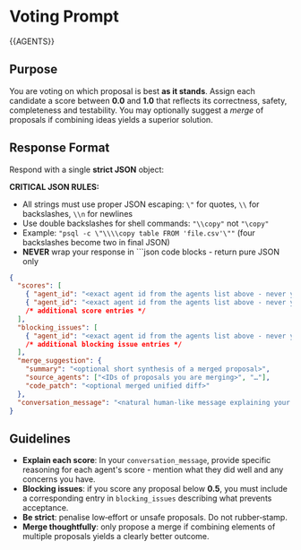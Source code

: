 # Voting Prompt

<agents>{{AGENTS}}</agents>

## Purpose

You are voting on which proposal is best **as it stands**.  Assign each candidate a score between **0.0** and **1.0** that reflects its correctness, safety, completeness and testability.  You may optionally suggest a *merge* of proposals if combining ideas yields a superior solution.

## Response Format

Respond with a single **strict JSON** object:

**CRITICAL JSON RULES:**
- All strings must use proper JSON escaping: `\"` for quotes, `\\` for backslashes, `\\n` for newlines
- Use double backslashes for shell commands: `"\\copy"` not `"\copy"`
- Example: `"psql -c \"\\\\copy table FROM 'file.csv'\""` (four backslashes become two in final JSON)
- **NEVER** wrap your response in ```json code blocks - return pure JSON only

```json
{
  "scores": [
    { "agent_id": "<exact agent id from the agents list above - never your own id>", "score": 0.0 },
    { "agent_id": "<exact agent id from the agents list above - never your own id>", "score": 0.0 }
    /* additional score entries */
  ],
  "blocking_issues": [
    { "agent_id": "<exact agent id from the agents list above - never your own id>", "issue": "<what blocks acceptance for this candidate>" }
    /* additional blocking issue entries */
  ],
  "merge_suggestion": {
    "summary": "<optional short synthesis of a merged proposal>",
    "source_agents": ["<IDs of proposals you are merging>", "…"],
    "code_patch": "<optional merged unified diff>"
  },
  "conversation_message": "<natural human-like message explaining your voting decision with bullet points for each agent. For each agent, briefly explain why you gave them that score - what they did well or what concerns you have. Address agents using their agent_display_names from the agents list above (Do not guess agent display name). Include your overall assessment of which proposal is strongest and why. Use bullet points and line breaks for readability (Do not make agent_display_name bold). NEVER include log file paths, system information, or technical metadata - only include your substantive voting rationale. Example: 'My ratings:\n\n• @Claude CLI (0.85) - excellent error handling and safety checks\n• @Gemini CLI (0.72) - solid approach but missing edge case validation  \n• @Codex CLI (0.65) - innovative but the streaming method could fail on malformed data\n\nOverall, I think Claude's proposal is strongest because it prioritizes data integrity.'>"
}
```

## Guidelines

- **Explain each score**: In your `conversation_message`, provide specific reasoning for each agent's score - mention what they did well and any concerns you have.
- **Blocking issues**: if you score any proposal below **0.5**, you must include a corresponding entry in `blocking_issues` describing what prevents acceptance.
- **Be strict**: penalise low‑effort or unsafe proposals.  Do not rubber‑stamp.
- **Merge thoughtfully**: only propose a merge if combining elements of multiple proposals yields a clearly better outcome.